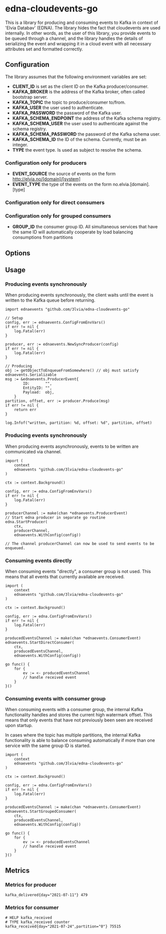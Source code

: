 # edna-cloudevents-go
This is a library for producing and consuming events to Kafka in context of 'Elvia Databav' (EDNA). The library hides
the fact that cloudevents are used internally. In other words, as the user of this library, you provide events to be
queued through a channel, and the library handles the details of serializing the event and wrapping it in a cloud event
with all necessary attributes set and formatted correctly.

## Configuration
The library assumes that the following environment variables are set:
* **CLIENT_ID** is set as the client ID on the Kafka producer/consumer.
* **KAFKA_BROKER** is the address of the Kafka broker, often called bootstrap server.
* **KAFKA_TOPIC** the topic to produce/consumer to/from.
* **KAFKA_USER** the user used to authenticate.
* **KAFKA_PASSWORD** the password of the Kafka user.
* **KAFKA_SCHEMA_ENDPOINT** the address of the Kafka schema registry.
* **KAFKA_SCHEMA_USER** the user used to authenticate against the schema registry.
* **KAFKA_SCHEMA_PASSWORD** the password of the Kafka schema user.
* **KAFKA_SCHEMA_ID** the ID of the schema. Currently, must be an integer.
* **TYPE** the event type. Is used as subject to resolve the schema.  

### Configuration only for producers
* **EVENT_SOURCE** the source of events on the form http://elvia.no/[domain]/[system]
* **EVENT_TYPE** the type of the events on the form no.elvia.[domain].[type]

### Configuration only for direct consumers

### Configuration only for grouped consumers
* **GROUP_ID** the consumer group ID. All simultaneous services that have the same ID will automatically cooperate by load balancing consumptions from partitions

## Options

## Usage
### Producing events synchronously
When producing events synchronously, the client waits until the event is written to the Kafka queue before returning.
```
import ednaevents "github.com/3lvia/edna-cloudevents-go"

// Setup
config, err := ednaevents.ConfigFromEnvVars()
if err != nil {
    log.Fatal(err)
}

producer, err := ednaevents.NewSyncProducer(config)
if err != nil {
    log.Fatal(err)
}

// Producing
obj := getObjectToEnqueueFromSomewhere() // obj must satisfy ednaevents.Serializable
msg := &ednaevents.ProducerEvent{
		ID:       "",
		EntityID: "",
		Payload:  obj,
	}
partition, offset, err := producer.Produce(msg)
if err != nil {
    return err
}

log.Infof("written, partition: %d, offset: %d", partition, offset)
```
### Producing events synchronously
When producing events asynchronously, events to be written are communicated via channel.
```
import (
    context
    ednaevents "github.com/3lvia/edna-cloudevents-go"
)

ctx := context.Background()

config, err := edna.ConfigFromEnvVars()
if err != nil {
	log.Fatal(err)
}

producerChannel := make(chan *ednaevents.ProducerEvent)
// Start edna producer in separate go routine
edna.StartProducer(
	ctx,
	producerChannel,
	ednaevents.WithConfig(config))
	
// The channel producerChannel can now be used to send events to be enqueued.
```
### Consuming events directly
When consuming events "directly", a consumer group is not used. This means that all events that currently available
are received.
```
import (
    context
    ednaevents "github.com/3lvia/edna-cloudevents-go"
)

ctx := context.Background()

config, err := edna.ConfigFromEnvVars()
if err != nil {
	log.Fatal(err)
}

producedEventsChannel := make(chan *ednaevents.ConsumerEvent)
ednaevents.StartDirectConsumer(
    ctx,
    producedEventsChannel,
    ednaevents.WithConfig(config)) 
    
go func() {
    for {
        ev := <- producedEventsChannel
        // handle received event
    }
}()
```
### Consuming events with consumer group
When consuming events with a consumer group, the internal Kafka functionality handles and stores the current high
watermark offset. This means that only events that have not previously been seen are received upon startup.

In cases where the topic has multiple partitions, the internal Kafka functionality is able to balance consuming
automatically if more than one service with the same group ID is started.

```
import (
    context
    ednaevents "github.com/3lvia/edna-cloudevents-go"
)

ctx := context.Background()

config, err := edna.ConfigFromEnvVars()
if err != nil {
	log.Fatal(err)
}

producedEventsChannel := make(chan *ednaevents.ConsumerEvent)
ednaevents.StartGroupedConsumer(
    ctx,
    producedEventsChannel,
    ednaevents.WithConfig(config)) 
    
go func() {
    for {
        ev := <- producedEventsChannel
        // handle received event
    }
}()
```

## Metrics
### Metrics for producer
```
kafka_delivered{day="2021-07-11"} 479
```
### Metrics for consumer
```
# HELP kafka_received 
# TYPE kafka_received counter
kafka_received{day="2021-07-24",partition="0"} 75515
```